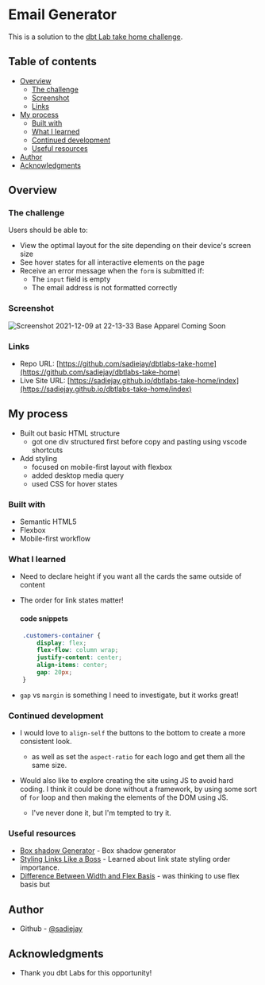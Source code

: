 # Email Generator


This is a solution to the [dbt Lab take home challenge](#). 

## Table of contents

- [Overview](#overview)
  - [The challenge](#the-challenge)
  - [Screenshot](#screenshot)
  - [Links](#links)
- [My process](#my-process)
  - [Built with](#built-with)
  - [What I learned](#what-i-learned)
  - [Continued development](#continued-development)
  - [Useful resources](#useful-resources)
- [Author](#author)
- [Acknowledgments](#acknowledgments)


## Overview

### The challenge

Users should be able to:

- View the optimal layout for the site depending on their device's screen size
- See hover states for all interactive elements on the page
- Receive an error message when the `form` is submitted if:
  - The `input` field is empty
  - The email address is not formatted correctly

### Screenshot
![Screenshot 2021-12-09 at 22-13-33 Base Apparel Coming Soon](https://user-images.githubusercontent.com/19538219/145516742-522aadd6-26c9-4af8-947c-68e22ac658eb.png)


### Links

- Repo URL: [https://github.com/sadiejay/dbtlabs-take-home](https://github.com/sadiejay/dbtlabs-take-home)
- Live Site URL: [https://sadiejay.github.io/dbtlabs-take-home/index](https://sadiejay.github.io/dbtlabs-take-home/index)

## My process
- Built out basic HTML structure
    - got one div structured first before copy and pasting using vscode shortcuts
- Add styling
    - focused on mobile-first layout with flexbox
    - added desktop media query
    - used CSS for hover states 

### Built with

- Semantic HTML5
- Flexbox
- Mobile-first workflow


### What I learned

- Need to declare height if you want all the cards the same outside of content
- The order for link states matter!

  #### code snippets

```css
    .customers-container {
        display: flex;
        flex-flow: column wrap;
        justify-content: center;
        align-items: center;
        gap: 20px;
    }
```
  - `gap` vs `margin` is something I need to investigate, but it works great!


### Continued development

- I would love to `align-self` the buttons to the bottom to create a more consistent look.
    - as well as set the `aspect-ratio` for each logo and get them all the same size.

- Would also like to explore creating the site using JS to avoid hard coding. I think it could be done without a framework, by using some sort of `for` loop and then making the elements of the DOM using JS.
    - I've never done it, but I'm tempted to try it.

### Useful resources

- [Box shadow Generator](https://html-css-js.com/css/generator/box-shadow/) - Box shadow generator
- [Styling Links Like a Boss](https://css-tricks.com/css-basics-styling-links-like-boss/) - Learned about link state styling order importance.
- [Difference Between Width and Flex Basis](https://mastery.games/post/the-difference-between-width-and-flex-basis/) - was thinking to use flex basis but 

## Author

- Github - [@sadiejay](https://github.com/sadiejay)


## Acknowledgments
 - Thank you dbt Labs for this opportunity!
